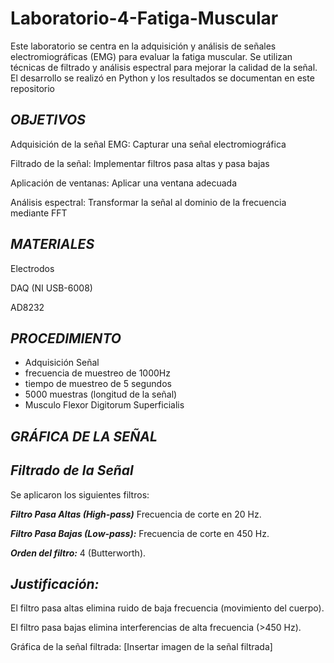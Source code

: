 # Laboratorio-4-Fatiga-Muscular
Este laboratorio se centra en la adquisición y análisis de señales electromiográficas (EMG) para evaluar la fatiga muscular. Se utilizan técnicas de filtrado y análisis espectral para mejorar la calidad de la señal. El desarrollo se realizó en Python y los resultados se documentan en este repositorio

## ***OBJETIVOS***
Adquisición de la señal EMG: Capturar una señal electromiográfica

Filtrado de la señal: Implementar filtros pasa altas y pasa bajas

Aplicación de ventanas: Aplicar una ventana adecuada

Análisis espectral: Transformar la señal al dominio de la frecuencia mediante FFT
## ***MATERIALES***
Electrodos

DAQ (NI USB-6008)

AD8232
## ***PROCEDIMIENTO*** 
- Adquisición Señal
- frecuencia de muestreo de 1000Hz
- tiempo de muestreo de 5 segundos 
- 5000 muestras (longitud de la señal)
- Musculo  Flexor Digitorum Superficialis


## ***GRÁFICA DE LA SEÑAL***



## ***Filtrado de la Señal***
Se aplicaron los siguientes filtros:

***Filtro Pasa Altas (High-pass)*** Frecuencia de corte en 20 Hz.

***Filtro Pasa Bajas (Low-pass):*** Frecuencia de corte en 450 Hz.

***Orden del filtro:*** 4 (Butterworth).

## ***Justificación:***
El filtro pasa altas elimina ruido de baja frecuencia (movimiento del cuerpo).

El filtro pasa bajas elimina interferencias de alta frecuencia (>450 Hz).

Gráfica de la señal filtrada:
[Insertar imagen de la señal filtrada]



